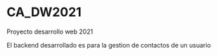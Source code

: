 # CA_DW2021
Proyecto desarrollo web 2021

El backend desarrollado es para la gestion de contactos de un usuario
